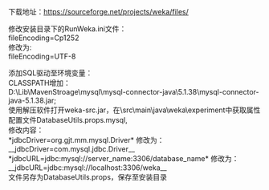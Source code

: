 下载地址：https://sourceforge.net/projects/weka/files/
<p>
修改安装目录下的RunWeka.ini文件：<br>
fileEncoding=Cp1252<br>
修改为:<br>
fileEncoding=UTF-8
<p>
添加SQL驱动至环境变量：<br>
CLASSPATH增加：<br>
D:\Lib\MavenStroage\mysql\mysql-connector-java\5.1.38\mysql-connector-java-5.1.38.jar;<br>
使用解压软件打开weka-src.jar，在\src\main\java\weka\experiment中获取属性配置文件DatabaseUtils.props.mysql,<br>
修改内容：<br>
*jdbcDriver=org.gjt.mm.mysql.Driver*
修改为：__jdbcDriver=com.mysql.jdbc.Driver__<br>
*jdbcURL=jdbc:mysql://server_name:3306/database_name*
修改为：__jdbcURL=jdbc:mysql://localhost:3306/weka__<br>
文件另存为DatabaseUtils.props，保存至安装目录<p>

